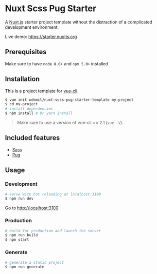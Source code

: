 # Nuxt Scss Pug Starter

A [Nuxt.js](https://github.com/nuxt/nuxt.js) starter project template without the distraction of a complicated development environment.

Live demo: https://starter.nuxtjs.org

## Prerequisites

Make sure to have `node 8.0+` and `npm 5.0+` installed

## Installation

This is a project template for [vue-cli](https://github.com/vuejs/vue-cli).

``` bash
$ vue init webmil/nuxt-scss-pug-starter-template my-project
$ cd my-project                     
# install dependencies
$ npm install # Or yarn install
```

> Make sure to use a version of vue-cli >= 2.1 (`vue -V`).

## Included features

* [Sass](http://sass-lang.com/)
* [Pug](https://pugjs.org/)

## Usage

### Development

``` bash
# serve with hot reloading at localhost:3100
$ npm run dev
```

Go to [http://localhost:3100](http://localhost:3100)

### Production

``` bash
# build for production and launch the server
$ npm run build
$ npm start
```

### Generate

``` bash
# generate a static project
$ npm run generate
```

